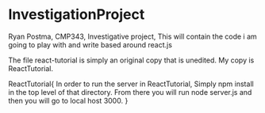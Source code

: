# InvestigationProject
Ryan Postma, CMP343, Investigative project, This will contain the code i am going to play with and write based around react.js

The file react-tutorial is simply an original copy that is unedited. My copy is ReactTutorial.

ReactTutorial{
In order to run the server in ReactTutorial, Simply npm install in the top level of that directory.
From there you will run node server.js and then you will go to local host 3000.
}

